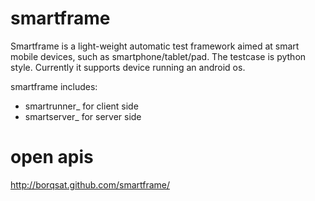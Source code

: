 smartframe
==========

Smartframe is a light-weight automatic test framework aimed at smart mobile devices, such as smartphone/tablet/pad.
The testcase is python style. Currently it supports device running an android os.

smartframe includes:	
* smartrunner_ for client side			
* smartserver_ for server side


open apis
==========

http://borqsat.github.com/smartframe/
